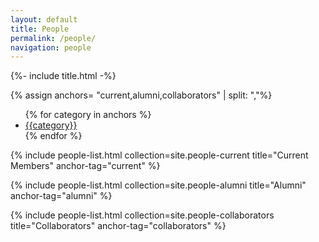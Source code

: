 ```yaml
---
layout: default
title: People
permalink: /people/
navigation: people
---
```


{%- include title.html -%}

{% assign anchors= "current,alumni,collaborators" | split: ","%}

<nav class="sub-nav">
    <ul class="nav">
    {% for category in anchors %}
    <li class="nav-item">
        <a class="nav-link" href="#{{category}}">{{category}}</a>
    </li>
    {% endfor %}
    </ul>
</nav>

{% include people-list.html collection=site.people-current title="Current Members" anchor-tag="current" %}

{% include people-list.html collection=site.people-alumni title="Alumni" anchor-tag="alumni" %}

{% include people-list.html collection=site.people-collaborators title="Collaborators" anchor-tag="collaborators" %}
